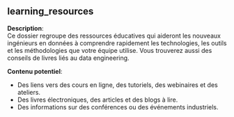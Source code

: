 ## learning_resources

**Description**:  
Ce dossier regroupe des ressources éducatives qui aideront les nouveaux ingénieurs en données à comprendre rapidement les technologies, les outils et les méthodologies que votre équipe utilise. Vous trouverez aussi des conseils de livres liés au data engineering.

**Contenu potentiel**:  
- Des liens vers des cours en ligne, des tutoriels, des webinaires et des ateliers.
- Des livres électroniques, des articles et des blogs à lire.
- Des informations sur des conférences ou des événements industriels.